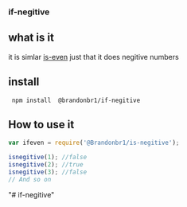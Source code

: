 ### if-negitive

## what is it
it is simlar [is-even](https://github.com/samuelmarina/is-even/) just that it does negitive numbers

## install
` npm install  @brandonbr1/if-negitive`

## How to use it
```js
var ifeven = require('@Brandonbr1/is-negitive');

isnegitive(1); //false
isnegitive(2); //true
isnegitive(3); //false
// And so on
```


"# if-negitive" 
